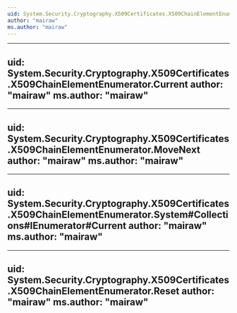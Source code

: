 ```yaml
---
uid: System.Security.Cryptography.X509Certificates.X509ChainElementEnumerator
author: "mairaw"
ms.author: "mairaw"
---
```


---
uid: System.Security.Cryptography.X509Certificates.X509ChainElementEnumerator.Current
author: "mairaw"
ms.author: "mairaw"
---

---
uid: System.Security.Cryptography.X509Certificates.X509ChainElementEnumerator.MoveNext
author: "mairaw"
ms.author: "mairaw"
---

---
uid: System.Security.Cryptography.X509Certificates.X509ChainElementEnumerator.System#Collections#IEnumerator#Current
author: "mairaw"
ms.author: "mairaw"
---

---
uid: System.Security.Cryptography.X509Certificates.X509ChainElementEnumerator.Reset
author: "mairaw"
ms.author: "mairaw"
---
